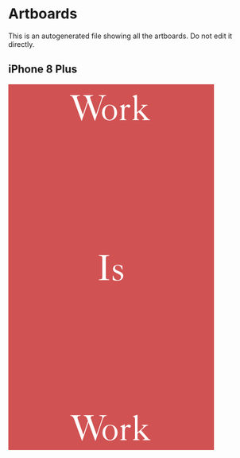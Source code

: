 # Artboards

This is an autogenerated file showing all the artboards. Do not edit it directly.

## iPhone 8 Plus

![iPhone 8 Plus](./.exportedArtboards/work/iPhone%208%20Plus.png)

